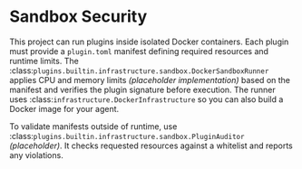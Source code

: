 # Sandbox Security

This project can run plugins inside isolated Docker containers. Each plugin must
provide a `plugin.toml` manifest defining required resources and runtime limits.
The :class:`plugins.builtin.infrastructure.sandbox.DockerSandboxRunner` applies CPU and memory limits *(placeholder implementation)*
based on the manifest and verifies the plugin signature before execution. The
runner uses :class:`infrastructure.DockerInfrastructure` so you can also build
a Docker image for your agent.

To validate manifests outside of runtime, use :class:`plugins.builtin.infrastructure.sandbox.PluginAuditor` *(placeholder)*.
It checks requested resources against a whitelist and reports any violations.

